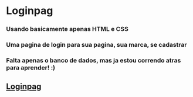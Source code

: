 # Loginpag

### Usando basicamente apenas HTML e CSS 
### Uma pagina de login para sua pagina, sua marca, se cadastrar
### Falta apenas o banco de dados, mas ja estou correndo atras para aprender! :)

## <a href="https://itsgabrielandrade.github.io/Loginpag/"> Loginpag </a>

